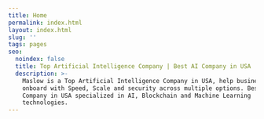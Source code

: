 ```yaml
---
title: Home
permalink: index.html
layout: index.html
slug: ''
tags: pages
seo:
  noindex: false
  title: Top Artificial Intelligence Company | Best AI Company in USA
  description: >-
    Maslow is a Top Artificial Intelligence Company in USA, help businesses
    onboard with Speed, Scale and security across multiple options. Best AI
    Company in USA specialized in AI, Blockchain and Machine Learning
    technologies.
---
```



